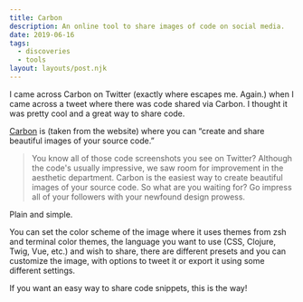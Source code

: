 ```yaml
---
title: Carbon
description: An online tool to share images of code on social media.
date: 2019-06-16
tags:
  - discoveries
  - tools
layout: layouts/post.njk
---
```

I came across Carbon on Twitter (exactly where escapes me. Again.) when I came across a tweet where there was code shared via Carbon. I thought it was pretty cool and a great way to share code. 

[Carbon](https://carbon.now.sh/) is (taken from the website) where you can &ldquo;create and share beautiful images of your source code.&rdquo; 

<blockquote cite="Carbon">You know all of those code screenshots you see on Twitter? Although the code's usually impressive, we saw room for improvement in the aesthetic department. Carbon is the easiest way to create beautiful images of your source code. So what are you waiting for? Go impress all of your followers with your newfound design prowess.</blockquote>

Plain and simple.

You can set the color scheme of the image where it uses themes from zsh and terminal color themes, the language you want to use (CSS, Clojure, Twig, Vue, etc.) and wish to share, there are different presets and you can customize the image, with options to tweet it or export it using some different settings.

If you want an easy way to share code snippets, this is the way!
